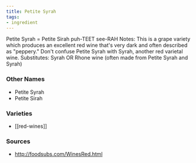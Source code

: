 ```yaml
---
title: Petite Syrah
tags:
- ingredient
---
```

Petite Syrah = Petite Sirah puh-TEET see-RAH Notes: This is a grape variety which produces an excellent red wine that's very dark and often described as "peppery." Don't confuse Petite Syrah with Syrah, another red varietal wine. Substitutes: Syrah OR Rhone wine (often made from Petite Syrah and Syrah)

### Other Names

* Petite Syrah
* Petite Sirah

### Varieties

* [[red-wines]]

### Sources
* http://foodsubs.com/WinesRed.html
